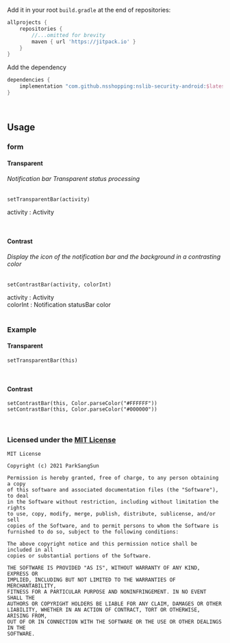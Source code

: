 
Add it in your root `build.gradle` at the end of repositories:

```groovy
allprojects {
    repositories {
        //...omitted for brevity
        maven { url 'https://jitpack.io' }
    }
}
```



Add the dependency

```groovy
dependencies {
    implementation "com.github.nsshopping:nslib-security-android:$latest_release"
}
```
<br>

## Usage
### form
#### Transparent
###### Notification bar Transparent status processing

```
setTransparentBar(activity)
```
activity : Activity

<br>

#### Contrast
###### Display the icon of the notification bar and the background in a contrasting color
```
setContrastBar(activity, colorInt)
```
activity : Activity<br>
colorInt : Notification statusBar color
<br>
<br>

### Example
#### Transparent
```
setTransparentBar(this)
```

<br>

#### Contrast
```
setContrastBar(this, Color.parseColor("#FFFFFF"))
setContrastBar(this, Color.parseColor("#000000"))
```

<br>

### Licensed under the [MIT License](LICENSE)

```
MIT License

Copyright (c) 2021 ParkSangSun

Permission is hereby granted, free of charge, to any person obtaining a copy
of this software and associated documentation files (the "Software"), to deal
in the Software without restriction, including without limitation the rights
to use, copy, modify, merge, publish, distribute, sublicense, and/or sell
copies of the Software, and to permit persons to whom the Software is
furnished to do so, subject to the following conditions:

The above copyright notice and this permission notice shall be included in all
copies or substantial portions of the Software.

THE SOFTWARE IS PROVIDED "AS IS", WITHOUT WARRANTY OF ANY KIND, EXPRESS OR
IMPLIED, INCLUDING BUT NOT LIMITED TO THE WARRANTIES OF MERCHANTABILITY,
FITNESS FOR A PARTICULAR PURPOSE AND NONINFRINGEMENT. IN NO EVENT SHALL THE
AUTHORS OR COPYRIGHT HOLDERS BE LIABLE FOR ANY CLAIM, DAMAGES OR OTHER
LIABILITY, WHETHER IN AN ACTION OF CONTRACT, TORT OR OTHERWISE, ARISING FROM,
OUT OF OR IN CONNECTION WITH THE SOFTWARE OR THE USE OR OTHER DEALINGS IN THE
SOFTWARE.
```
